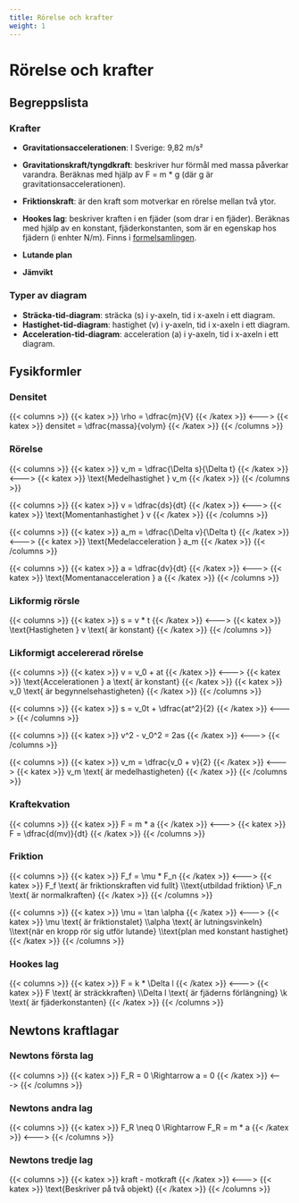 ```yaml
---
title: Rörelse och krafter
weight: 1
---
```


# Rörelse och krafter

## Begreppslista

### Krafter
* **Gravitationsaccelerationen**: I Sverige: 9,82 m/s²
* **Gravitationskraft/tyngdkraft**: beskriver hur förmål med massa påverkar varandra.  Beräknas med hjälp av F = m * g (där g är gravitationsaccelerationen).
* **Friktionskraft**: är den kraft som motverkar en rörelse mellan två ytor.

* **Hookes lag**: beskriver kraften i en fjäder (som drar i en fjäder). Beräknas med hjälp av en konstant, fjäderkonstanten, som är en egenskap hos fjädern (i enhter N/m). Finns i [formelsamlingen](#hookes-lag).

* **Lutande plan**
* **Jämvikt**

### Typer av diagram
* **Sträcka-tid-diagram**: sträcka (s) i y-axeln, tid i x-axeln i ett diagram.
* **Hastighet-tid-diagram**: hastighet (v) i y-axeln, tid i x-axeln i ett diagram.
* **Acceleration-tid-diagram**: acceleration (a) i y-axeln, tid i x-axeln i ett diagram.

## Fysikformler

### Densitet

{{< columns >}}
{{< katex >}}
\rho = \dfrac{m}{V}
{{< /katex >}}
<--->
{{< katex >}}
densitet = \dfrac{massa}{volym}
{{< /katex >}}
{{< /columns >}}

### Rörelse

{{< columns >}}
{{< katex >}}
v_m = \dfrac{\Delta s}{\Delta t}
{{< /katex >}}
<--->
{{< katex >}}
\text{Medelhastighet } v_m
{{< /katex >}}
{{< /columns >}}

{{< columns >}}
{{< katex >}}
v = \dfrac{ds}{dt}
{{< /katex >}}
<--->
{{< katex >}}
\text{Momentanhastighet } v
{{< /katex >}}
{{< /columns >}}

{{< columns >}}
{{< katex >}}
a_m = \dfrac{\Delta v}{\Delta t}
{{< /katex >}}
<--->
{{< katex >}}
\text{Medelacceleration } a_m
{{< /katex >}}
{{< /columns >}}

{{< columns >}}
{{< katex >}}
a = \dfrac{dv}{dt}
{{< /katex >}}
<--->
{{< katex >}}
\text{Momentanacceleration } a
{{< /katex >}}
{{< /columns >}}

### Likformig rörsle

{{< columns >}}
{{< katex >}}
s = v * t
{{< /katex >}}
<--->
{{< katex >}}
\text{Hastigheten } v \text{ är konstant}
{{< /katex >}}
{{< /columns >}}

### Likformigt accelererad rörelse

{{< columns >}}
{{< katex >}}
v = v_0 + at
{{< /katex >}}
<--->
{{< katex >}}
\text{Accelerationen } a \text{ är konstant}
{{< /katex >}}
{{< katex >}}
v_0 \text{ är begynnelsehastigheten}
{{< /katex >}}
{{< /columns >}}

{{< columns >}}
{{< katex >}}
s = v_0t + \dfrac{at^2}{2}
{{< /katex >}}
<--->
{{< /columns >}}

{{< columns >}}
{{< katex >}}
v^2 - v_0^2 = 2as
{{< /katex >}}
<--->
{{< /columns >}}

{{< columns >}}
{{< katex >}}
v_m = \dfrac{v_0 + v}{2}
{{< /katex >}}
<--->
{{< katex >}}
v_m \text{ är medelhastigheten}
{{< /katex >}}
{{< /columns >}}

### Kraftekvation

{{< columns >}}
{{< katex >}}
F = m * a
{{< /katex >}}
<--->
{{< katex >}}
F = \dfrac{d(mv)}{dt}
{{< /katex >}}
{{< /columns >}}

### Friktion

{{< columns >}}
{{< katex >}}
F_f = \mu * F_n
{{< /katex >}}
<--->
{{< katex >}}
F_f \text{ är friktionskraften vid fullt}
\\\text{utbildad friktion}
\\F_n \text{ är normalkraften}
{{< /katex >}}
{{< /columns >}}

{{< columns >}}
{{< katex >}}
\mu = \tan \alpha
{{< /katex >}}
<--->
{{< katex >}}
\mu \text{ är friktionstalet}
\\\alpha \text{ är lutningsvinkeln}
\\\text{när en kropp rör sig utför lutande}
\\\text{plan med konstant hastighet}
{{< /katex >}}
{{< /columns >}}

### Hookes lag
{{< columns >}}
{{< katex >}}
F = k * \Delta l
{{< /katex >}}
<--->
{{< katex >}}
F \text{ är sträckkraften}
\\\Delta l \text{ är fjäderns förlängning}
\\k \text{ är fjäderkonstanten}
{{< /katex >}}
{{< /columns >}}


## Newtons kraftlagar

### Newtons första lag

{{< columns >}}
{{< katex >}}
F_R = 0 \Rightarrow a = 0
{{< /katex >}}
<--->
{{< /columns >}}

### Newtons andra lag

{{< columns >}}
{{< katex >}}
F_R \neq 0 \Rightarrow F_R = m * a
{{< /katex >}}
<--->
{{< /columns >}}

### Newtons tredje lag

{{< columns >}}
{{< katex >}}
kraft - motkraft
{{< /katex >}}
<--->
{{< katex >}}
\text{Beskriver på två objekt}
{{< /katex >}}
{{< /columns >}}

